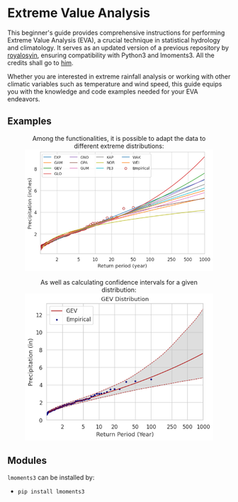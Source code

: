 # Extreme Value Analysis

  This beginner's guide provides comprehensive instructions for performing Extreme Value Analysis (EVA), a crucial technique in statistical hydrology and climatology. It serves as an updated version of a previous repository by [royalosyin](https://github.com/royalosyin/A-Beginner-Guide-to-Carry-out-Extreme-Value-Analysis-with-Codes-in-Python), ensuring compatibility with Python3 and lmoments3. All the credits shall go to [him](https://github.com/royalosyin/A-Beginner-Guide-to-Carry-out-Extreme-Value-Analysis-with-Codes-in-Python).

Whether you are interested in extreme rainfall analysis or working with other climatic variables such as temperature and wind speed, this guide equips you with the knowledge and code examples needed for your EVA endeavors.


## Examples
<figure style="text-align: center;">
Among the functionalities, it is possible to adapt the data to different extreme distributions:

<img src="figures/distributions.png" alt="Distributions" width="500"/>

As well as calculating confidence intervals for a given distribution:
<img src="figures/confidence_intervals.png" alt="Confidence_Intervals" width="500"/>
</figure>

## Modules

`lmoments3` can be installed by:
* `pip install lmoments3`